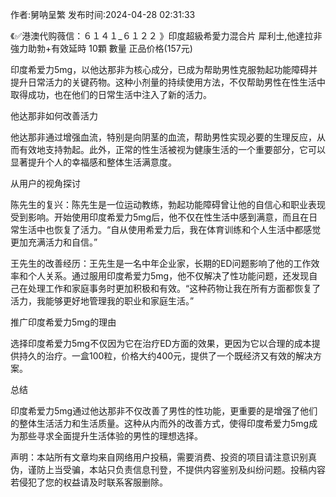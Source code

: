<p>作者:舅呐呈繁 发布时间:2024-04-28 02:31:33</p>
<p>《✅港澳代购薇信：６１４１_６１２２ 》印度超級希愛力混合片 犀利士,他達拉非 強力助勃+有效延時 10顆 數量 正品价格(157元) </p>
									<p>印度希爱力5mg，以他达那非为核心成分，已成为帮助男性克服勃起功能障碍并提升日常活力的关键药物。这种小剂量的持续使用方法，不仅帮助男性在性生活中取得成功，也在他们的日常生活中注入了新的活力。</p><p></p><p>他达那非如何改善活力</p><p></p><p>他达那非通过增强血流，特别是向阴茎的血流，帮助男性实现必要的生理反应，从而有效地支持勃起。此外，正常的性生活被视为健康生活的一个重要部分，它可以显著提升个人的幸福感和整体生活满意度。</p><p></p><p>从用户的视角探讨</p><p></p><p>陈先生的复兴：陈先生是一位运动教练，勃起功能障碍曾让他的自信心和职业表现受到影响。开始使用印度希爱力5mg后，他不仅在性生活中感到满意，而且在日常生活中也恢复了活力。“自从使用希爱力后，我在体育训练和个人生活中都感觉更加充满活力和自信。”</p><p></p><p>王先生的改善经历：王先生是一名中年企业家，长期的ED问题影响了他的工作效率和个人关系。通过服用印度希爱力5mg，他不仅解决了性功能问题，还发现自己在处理工作和家庭事务时更加积极和有效。“这种药物让我在所有方面都恢复了活力，我能够更好地管理我的职业和家庭生活。”</p><p></p><p>推广印度希爱力5mg的理由</p><p></p><p>选择印度希爱力5mg不仅因为它在治疗ED方面的效果，更因为它以合理的成本提供持久的治疗。一盒100粒，价格大约400元，提供了一个既经济又有效的解决方案。</p><p></p><p>总结</p><p></p><p>印度希爱力5mg通过他达那非不仅改善了男性的性功能，更重要的是增强了他们的整体生活活力和生活质量。这种从内而外的改善方式，使得印度希爱力5mg成为那些寻求全面提升生活体验的男性的理想选择。</p>				声明：本站所有文章均来自网络用户投稿，需要消费、投资的项目请注意识别真伪，谨防上当受骗，本站只负责信息刊登，不提供内容鉴别及纠纷问题。投稿内容若侵犯了您的权益请及时联系客服删除。				
